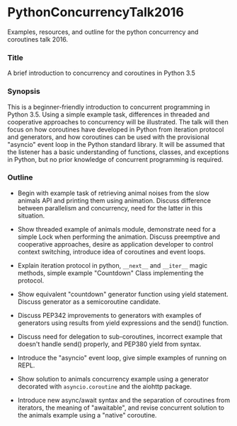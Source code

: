 # PythonConcurrencyTalk2016

Examples, resources, and outline for the python concurrency
and coroutines talk 2016.

### Title

A brief introduction to concurrency and coroutines in Python 3.5

### Synopsis

This is a beginner-friendly introduction to concurrent programming
in Python 3.5. Using a simple example task, differences in threaded
and cooperative approaches to concurrency will be illustrated.
The talk will then focus on how coroutines have developed in
Python from iteration protocol and generators, and how coroutines
can be used with the provisional "asyncio" event loop in the Python
standard library. It will be assumed that the listener has a basic
understanding of functions, classes, and exceptions in Python, but
no prior knowledge of concurrent programming is required.

### Outline

- Begin with example task of retrieving animal noises from the slow
  animals API and printing them using animation. Discuss difference
  between parallelism and concurrency, need for the latter in this
  situation.

- Show threaded example of animals module, demonstrate need for
  a simple Lock when performing the animation. Discuss preemptive
  and cooperative approaches, desire as application developer
  to control context switching, introduce idea of coroutines and
  event loops.

- Explain iteration protocol in python, `__next__` and `__iter__`
  magic methods, simple example "Countdown" Class implementing
  the protocol.

- Show equivalent "countdown" generator function using yield
  statement. Discuss generator as a semicoroutine candidate.

- Discuss PEP342 improvements to generators with examples of
  generators using results from yield expressions and the send()
  function.

- Discuss need for delegation to sub-coroutines, incorrect example
  that doesn't handle send() properly, and PEP380 yield from
  syntax.

- Introduce the "asyncio" event loop, give simple examples of
  running on REPL.

- Show solution to animals concurrency example using a generator
  decorated with `asyncio.coroutine` and the aiohttp package.

- Introduce new async/await syntax and the separation of coroutines
  from iterators, the meaning of "awaitable", and revise concurrent
  solution to the animals example using a "native" coroutine.
